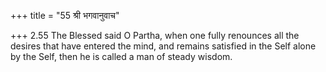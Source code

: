 +++
title = "55 श्री भगवानुवाच"

+++
2.55 The Blessed said O Partha, when one fully renounces all the desires
that have entered the mind, and remains satisfied in the Self alone by
the Self, then he is called a man of steady wisdom.
